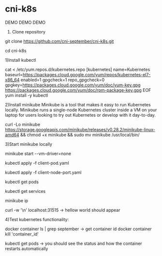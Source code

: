 # cni-k8s
DEMO DEMO DEMO

1) Clone repository

git clone https://github.com/cni-september/cni-k8s.git

cd cni-k8s

1)Install kubectl

cat <<EOF > /etc/yum.repos.d/kubernetes.repo
[kubernetes]
name=Kubernetes
baseurl=https://packages.cloud.google.com/yum/repos/kubernetes-el7-x86_64
enabled=1
gpgcheck=1
repo_gpgcheck=0
gpgkey=https://packages.cloud.google.com/yum/doc/yum-key.gpg https://packages.cloud.google.com/yum/doc/rpm-package-key.gpg
EOF
yum install -y kubectl


2)Install minikube
Minikube is a tool that makes it easy to run Kubernetes locally. Minikube runs a single-node Kubernetes cluster inside a VM on your laptop for users looking to try out Kubernetes or develop with it day-to-day.


curl -Lo minikube https://storage.googleapis.com/minikube/releases/v0.28.2/minikube-linux-amd64 && chmod +x minikube && sudo mv minikube /usr/local/bin/


3)Start minikube locally 

minikube start --vm-driver=none


kubectl apply -f client-pod.yaml

kubectl apply -f client-node-port.yaml

kubectl get pods

kubectl get services

minikube ip

curl -w '\n' localhost:31515
-> hellow world should appear


4)Test kubernetes functionality:

docker container ls | grep september  -> get container id
docker container kill 'container_id'

kubectl get pods -> you should see the status and how the container restarts automatically
